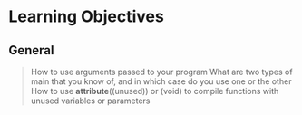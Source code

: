# Learning Objectives
## General
> How to use arguments passed to your program
> What are two types of main that you know of, and in which case do you use one or the other
> How to use __attribute__((unused)) or (void) to compile functions with unused variables or parameters
